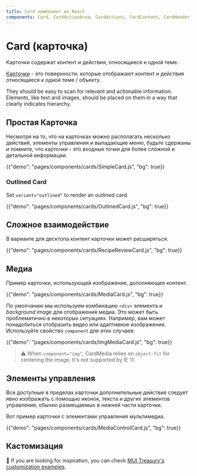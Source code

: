 ```yaml
---
title: Card компонент из React
components: Card, CardActionArea, CardActions, CardContent, CardHeader, CardMedia, Collapse, Paper
---
```


# Card (карточка)

<p class="description">Карточки содержат контент и действия, относящиеся к одной теме.</p>

[Карточки](https://material.io/design/components/cards.html) - это поверхности, которые отображают контент и действия относящиеся к одной теме / объекту.

They should be easy to scan for relevant and actionable information. Elements, like text and images, should be placed on them in a way that clearly indicates hierarchy.

## Простая Карточка

Несмотря на то, что на карточках можно располагать несколько действий, элементы управления и выпадающие меню, будьте сдержаны и помните, что карточки - это входные точки для более сложной и детальной информации.

{{"demo": "pages/components/cards/SimpleCard.js", "bg": true}}

### Outlined Card

Set `variant="outlined"` to render an outlined card.

{{"demo": "pages/components/cards/OutlinedCard.js", "bg": true}}

## Сложное взаимодействие

В варианте для десктопа контент карточки может расширяться.

{{"demo": "pages/components/cards/RecipeReviewCard.js", "bg": true}}

## Медиа

Пример карточки, использующей изображение, дополняющее контент.

{{"demo": "pages/components/cards/MediaCard.js", "bg": true}}

По умолчанию мы используем комбинацию `<div>` элемента и *background image* для отображения медиа. Это может быть проблематично в некоторых ситуациях. Например, вам может понадобиться отобразить видео или адаптивное изображение. Используйте свойство `component` для этих случаев:

{{"demo": "pages/components/cards/ImgMediaCard.js", "bg": true}}

> ⚠️ When `component="img"`, CardMedia relies on `object-fit` for centering the image. It's not supported by IE 11.

## Элементы управления

Все доступные в пределах карточки дополнительные действия следует явно изображать с помощью иконок, текста и других элементов управления, обычно размещаемых в нижней части карточки.

Вот пример карточки с элементами управления мультимедиа.

{{"demo": "pages/components/cards/MediaControlCard.js", "bg": true}}

## Кастомизация

👑 If you are looking for inspiration, you can check [MUI Treasury's customization examples](https://deprecate.mui-treasury.com/components/card).